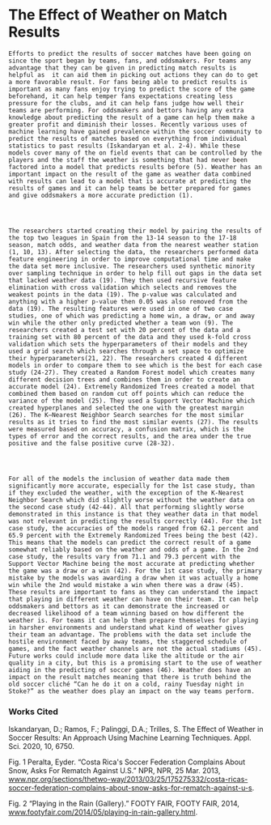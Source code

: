 # The Effect of Weather on Match Results


	Efforts to predict the results of soccer matches have been going on since the sport began by teams, fans, and oddsmakers. For teams any advantage that they can be given in predicting match results is helpful as  it can aid them in picking out actions they can do to get a more favorable result. For fans being able to predict results is important as many fans enjoy trying to predict the score of the game beforehand, it can help temper fans expectations creating less pressure for the clubs, and it can help fans judge how well their teams are performing. For oddsmakers and bettors having any extra knowledge about predicting the result of a game can help them make a greater profit and diminish their losses. Recently various uses of machine learning have gained prevalence within the soccer community to predict the results of matches based on everything from individual statistics to past results (Iskandaryan et al. 2-4). While these models cover many of the on field events that can be controlled by the players and the staff the weather is something that had never been factored into a model that predicts results before (5). Weather has an important impact on the result of the game as weather data combined with results can lead to a model that is accurate at predicting the results of games and it can help teams be better prepared for games and give oddsmakers a more accurate prediction (1). 
  
  
  
  
	The researchers started creating their model by pairing the results of the top two leagues in Spain from the 13-14 season to the 17-18 season, match odds, and weather data from the nearest weather station (1, 10, 13). After selecting the data, the researchers performed data feature engineering in order to improve computational time and make the data set more inclusive. The researchers used synthetic minority over sampling technique in order to help fill out gaps in the data set that lacked weather data (19). They then used recursive feature elimination with cross validation which selects and removes the weakest points in the data (19). The p-value was calculated and anything with a higher p-value then 0.05 was also removed from the data (19). The resulting features were used in one of two case studies, one of which was predicting a home win, a draw, or and away win while the other only predicted whether a team won (9). The researchers created a test set with 20 percent of the data and a training set with 80 percent of the data and they used k-fold cross validation which sets the hyperparameters of their models and they used a grid search which searches through a set space to optimize their hyperparameters(21, 22). The researchers created 4 different models in order to compare them to see which is the best for each case study (24-27). They created a Random Forest model which creates many different decision trees and combines them in order to create an accurate model (24). Extremely Randomized Trees created a model that combined them based on random cut off points which can reduce the variance of the model (25). They used a Support Vector Machine which created hyperplanes and selected the one with the greatest margin (26). The K–Nearest Neighbor Search searches for the most similar results as it tries to find the most similar events (27). The results were measured based on accuracy, a confusion matrix, which is the types of error and the correct results, and the area under the true positive and the false positive curve (28-32).
  
  
  
  
	For all of the models the inclusion of weather data made them significantly more accurate, especially for the 1st case study, than if they excluded the weather, with the exception of the K-Nearest Neighbor Search which did slightly worse without the weather data on the second case study (42-44). All that performing slightly worse demonstrated in this instance is that they weather data in that model was not relevant in predicting the results correctly (44). For the 1st case study, the accuracies of the models ranged from 62.1 percent and 65.9 percent with the Extremely Randomized Trees being the best (42). This means that the models can predict the correct result of a game somewhat reliably based on the weather and odds of a game. In the 2nd case study, the results vary from 71.1 and 79.3 percent with the Support Vector Machine being the most accurate at predicting whether the game was a draw or a win (42). For the 1st case study, the primary mistake by the models was awarding a draw when it was actually a home win while the 2nd would mistake a win when there was a draw (45). These results are important to fans as they can understand the impact that playing in different weather can have on their team. It can help oddsmakers and bettors as it can demonstrate the increased or decreased likelihood of a team winning based on how different the weather is. For teams it can help them prepare themselves for playing in harsher environments and understand what kind of weather gives their team an advantage. The problems with the data set include the hostile environment faced by away teams, the staggered schedule of games, and the fact weather channels are not the actual stadiums (45). Future works could include more data like the altitude or the air quality in a city, but this is a promising start to the use of weather aiding in the predicting of soccer games (46). Weather does have an impact on the result matches meaning that there is truth behind the old soccer cliché “Can he do it on a cold, rainy Tuesday night in Stoke?” as the weather does play an impact on the way teams perform. 



### Works Cited

Iskandaryan, D.; Ramos, F.; Palinggi, D.A.; Trilles, S. The Effect of Weather in Soccer Results: An Approach Using Machine Learning Techniques. Appl. Sci. 2020, 10, 6750.

Fig. 1 Peralta, Eyder. “Costa Rica's Soccer Federation Complains About Snow, Asks For Rematch Against U.S.” NPR, NPR, 25 Mar. 2013, www.npr.org/sections/thetwo-way/2013/03/25/175275332/costa-ricas-soccer-federation-complains-about-snow-asks-for-rematch-against-u-s. 

Fig. 2 “Playing in the Rain (Gallery).” FOOTY FAIR, FOOTY FAIR, 2014, www.footyfair.com/2014/05/playing-in-rain-gallery.html. 
